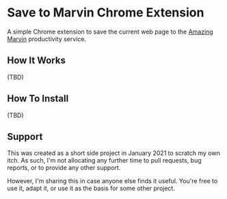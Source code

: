 # Save to Marvin Chrome Extension
A simple Chrome extension to save the current web page to the [Amazing Marvin](https://amazingmarvin.com/) productivity service.

## How It Works
(TBD)

## How To Install
(TBD)

## Support
This was created as a short side project in January 2021 to scratch my own itch.
As such, I'm not allocating any further time to pull requests, bug reports, or to provide any other support.

However, I'm sharing this in case anyone else finds it useful. You're free to use it, adapt it, or use it as the basis for some other project.
